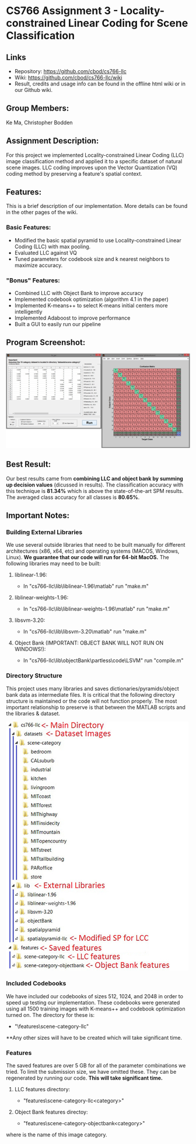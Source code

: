 # CS766 Assignment 3 - Locality-constrained Linear Coding for Scene Classification

## Links
* Repository: <https://github.com/cbod/cs766-llc>
* Wiki: <https://github.com/cbod/cs766-llc/wiki>
* Result, credits and usage info can be found in the offline html wiki or in our Github wiki.

## Group Members:
Ke Ma, Christopher Bodden

## Assignment Description:
For this project we implemented Locality-constrained Linear Coding (LLC) image classification method and applied it to a specific dataset of natural scene images. LLC coding improves upon the Vector Quantization (VQ) coding method by preserving a feature's spatial context.

## Features:
This is a brief description of our implementation. More details can be found in the other pages of the wiki.

### Basic Features:
* Modified the basic spatial pyramid to use Locality-constrained Linear Coding (LLC) with max pooling.
* Evaluated LLC against VQ
* Tuned parameters for codebook size and k nearest neighbors to maximize accuracy.

### "Bonus" Features:
* Combined LLC with Object Bank to improve accuracy
* Implemented codebook optimization (algorithm 4.1 in the paper)
* Implemented K-means++ to select K-means initial centers more intelligently
* Implemented Adaboost to improve performance
* Built a GUI to easily run our pipeline

## Program Screenshot:
![](documentation/images/GUI_Snapshot.jpg)

## Best Result:
Our best results came from **combining LLC and object bank by summing up decision values** (dicussed in results). The classification accuracy with this technique is **81.34%** which is above the state-of-the-art SPM results. The averaged class accuracy for all classes is **80.65%**.

## Important Notes:

### Building External Libraries

We use several outside libraries that need to be built manually for different architectures (x86, x64, etc) and operating systems (MACOS, Windows, Linux). **We guarantee that our code will run for 64-bit MacOS.** The following libraries may need to be built:

1. liblinear-1.96:
    * In "cs766-llc\lib\liblinear-1.96\matlab" run "make.m"

2. liblinear-weights-1.96:
    * In "cs766-llc\lib\liblinear-weights-1.96\matlab" run "make.m"

3. libsvm-3.20:
    * In "cs766-llc\lib\libsvm-3.20\matlab" run "make.m"

4. Object Bank (IMPORTANT: OBJECT BANK WILL NOT RUN ON WINDOWS!):
    * In "cs766-llc\lib\objectBank\partless\code\LSVM" run "compile.m"

### Directory Structure

This project uses many libraries and saves dictionaries/pyramids/object bank data as intermediate files. It is critical that the following directory structure is maintained or the code will not function properly. The most important relationship to preserve is that between the MATLAB scripts and the libraries & dataset.

![](documentation/images/DIR_structure.jpg)

### Included Codebooks

We have included our codebooks of sizes 512, 1024, and 2048 in order to speed up testing our implementation. These codebooks were generated using all 1500 training images with K-means++ and codebook optimization turned on. The directory for these is:

* "\features\scene-category-llc"

**Any other sizes will have to be created which will take significant time.

### Features

The saved features are over 5 GB for all of the parameter combinations we tried. To limit the submission size, we have omitted these. They can be regenerated by running our code. **This will take significant time.**

1. LLC features directory:
    * "features\scene-category-llc\<category>"

2. Object Bank features directoy:
    * "features\scene-category-objectbank\<category>"

where <category> is the name of this image category.